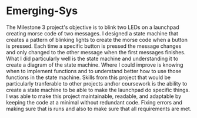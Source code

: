 # Emerging-Sys

The Milestone 3 project's objective is to blink two LEDs on a launchpad creating morse code of two messages. I designed a state machine that creates a pattern of blinking lights to create the morse code when a button is pressed. Each time a specific button is pressed the message changes and only changed to the other message when the first messages finishes. What I did particularly well is the state machine and understanding it to create a diagram of the state machine. Where I could improve is knowing when to implement functions and to understand better how to use those functions in the state machine. Skills from this project that would be particularly tranferable to other projects and\or coursework is the ability to create a state machine to be able to make the launchpad do specific things. I was able to make this project maintainable, readable, and adaptable by keeping the code at a minimal without redundant code. Fixing errors and making sure that is runs and also to make sure that all requirements are met.
